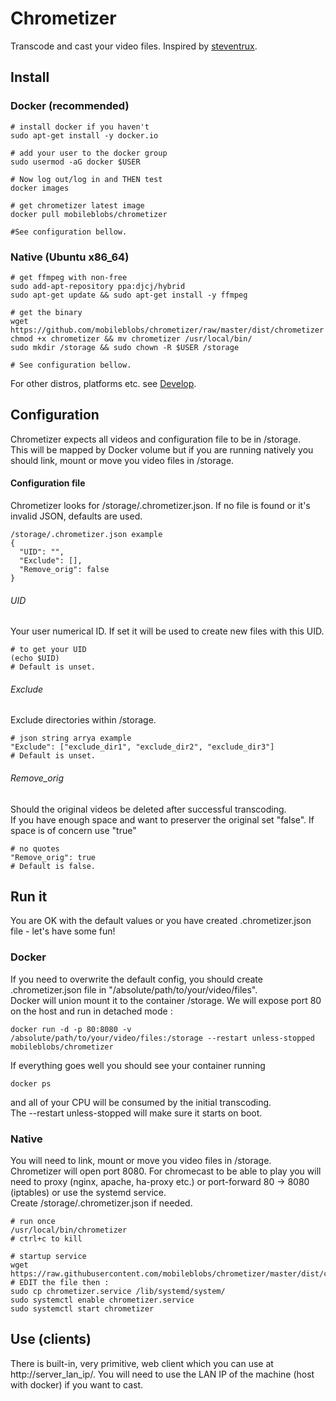 # Chrometizer
Transcode and cast your video files. Inspired by [steventrux](https://gist.github.com/steventrux/10815095).

## Install

### Docker (recommended)
```
# install docker if you haven't
sudo apt-get install -y docker.io

# add your user to the docker group
sudo usermod -aG docker $USER

# Now log out/log in and THEN test
docker images

# get chrometizer latest image
docker pull mobileblobs/chrometizer

#See configuration bellow.
```

### Native (Ubuntu x86_64)
```
# get ffmpeg with non-free
sudo add-apt-repository ppa:djcj/hybrid
sudo apt-get update && sudo apt-get install -y ffmpeg

# get the binary
wget https://github.com/mobileblobs/chrometizer/raw/master/dist/chrometizer
chmod +x chrometizer && mv chrometizer /usr/local/bin/
sudo mkdir /storage && sudo chown -R $USER /storage

# See configuration bellow.
```
For other distros, platforms etc. see [Develop](https://github.com/mobileblobs/chrometizer/blob/master/DEVELOP.md).

## Configuration
Chrometizer expects all videos and configuration file to be in /storage.  
This will be mapped by Docker volume but if you are running natively you should
link, mount or move you video files in /storage.

#### Configuration file
Chrometizer looks for /storage/.chrometizer.json.
If no file is found or it's invalid JSON, defaults are used.
```
/storage/.chrometizer.json example
{
  "UID": "",
  "Exclude": [],
  "Remove_orig": false
}
```
###### UID
Your user numerical ID. If set it will be used to create new files with this UID.
```
# to get your UID
(echo $UID)
# Default is unset.
```
###### Exclude
Exclude directories within /storage.
```
# json string arrya example
"Exclude": ["exclude_dir1", "exclude_dir2", "exclude_dir3"]
# Default is unset.
```
###### Remove_orig
Should the original videos be deleted after successful transcoding.  
If you have enough space and want to preserver the original set "false".
If space is of concern use "true"
```
# no quotes
"Remove_orig": true
# Default is false.
```

## Run it
You are OK with the default values or you have created .chrometizer.json file -
let's have some fun!
### Docker
If you need to overwrite the default config, you should create .chrometizer.json
file in "/absolute/path/to/your/video/files".   
Docker will union mount it to the container /storage.
We will expose port 80 on the host and run in detached mode :
```
docker run -d -p 80:8080 -v /absolute/path/to/your/video/files:/storage --restart unless-stopped mobileblobs/chrometizer
```
If everything goes well you should see your container running
```
docker ps
```
and all of your CPU will be consumed by the initial transcoding.  
The --restart unless-stopped will make sure it starts on boot.

### Native
You will need to link, mount or move you video files in /storage.  
Chrometizer will open port 8080. For chromecast to be able to play you will need 
to proxy (nginx, apache, ha-proxy etc.) or port-forward 80 -> 8080 (iptables) 
or use the systemd service.  
Create /storage/.chrometizer.json if needed.
```
# run once
/usr/local/bin/chrometizer
# ctrl+c to kill

# startup service
wget https://raw.githubusercontent.com/mobileblobs/chrometizer/master/dist/chrometizer.service
# EDIT the file then :
sudo cp chrometizer.service /lib/systemd/system/
sudo systemctl enable chrometizer.service
sudo systemctl start chrometizer
```

## Use (clients)
There is built-in, very primitive, web client which you can use at 
http://server_lan_ip/. You will need to use the LAN IP of the machine 
(host with docker) if you want to cast.
